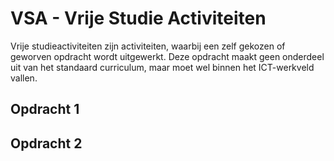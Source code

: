 # VSA - Vrije Studie Activiteiten
Vrije studieactiviteiten zijn activiteiten, waarbij een zelf gekozen of geworven opdracht wordt uitgewerkt. Deze opdracht maakt geen onderdeel uit van het standaard curriculum, maar moet wel binnen het ICT-werkveld vallen.

## Opdracht 1


## Opdracht 2
